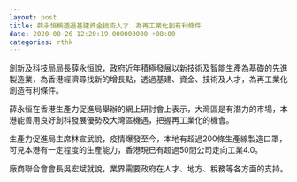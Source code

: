 ```yaml
---
layout: post
title: 薛永恒稱透過基建資金技術人才　為再工業化創有利條件
date: 2020-08-26 12:20:19.000000000 +08:00
categories: rthk
---
```


創新及科技局局長薛永恒說，政府近年積極發展以新技術及智能生產為基礎的先進製造業，為香港經濟尋找新的增長點，透過基建、資金、技術及人才，為再工業化創造有利條件。

薛永恒在香港生產力促進局舉辦的網上研討會上表示，大灣區是有潛力的市場，本港能善用良好創科發展優勢及大灣區機遇，把握再工業化的機會。

生產力促進局主席林宣武說，疫情爆發至今，本地有超過200條生產線製造口罩，可見本港有一定程度的生產能力，香港現已有超過50間公司走向工業4.0。

廠商聯合會會長吳宏斌就說，業界需要政府在人才、地方、稅務等各方面的支持。
